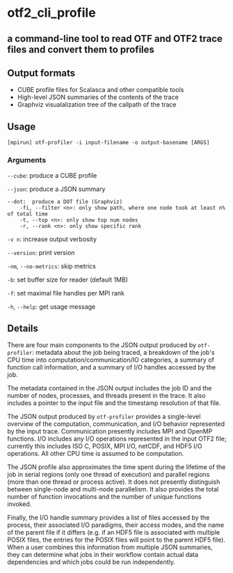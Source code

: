 # otf2_cli_profile
## a command-line tool to read OTF and OTF2 trace files and convert them to profiles

## Output formats
* CUBE profile files for Scalasca and other compatible tools
* High-level JSON summaries of the contents of the trace
* Graphviz visualalization tree of the callpath of the trace

## Usage
```
[mpirun] otf-profiler -i input-filename -o output-basename [ARGS]
```
### Arguments
`--cube`: produce a CUBE profile

`--json`: produce a JSON summary

```
--dot:  produce a DOT file (Graphviz)
    -fi, --filter <n>: only show path, where one node took at least n% of total time
    -t, --top <n>: only show top num nodes
    -r, --rank <n>: only show specific rank
```

`-v n`: increase output verbosity

`--version`: print version

`-nm`, `--no-metrics`: skip metrics

`-b`: set buffer size for reader (default 1MB)

`-f`: set maximal file handles per MPI rank

`-h`, `--help`: get usage message

## Details

There are four main components to the JSON output produced by `otf-profiler`: metadata about the job being traced, a breakdown of the job's CPU time into computation/communication/IO categories, a summary of function call information, and a summary of I/O handles accessed by the job.

The metadata contained in the JSON output includes the job ID and the number of nodes, processes, and threads present in the trace. It also includes a pointer to the input file and the timestamp resolution of that file.

The JSON output produced by `otf-profiler` provides a single-level overview of the computation, communication, and I/O behavior represented by the input trace. Communication presently includes MPI and OpenMP functions. I/O includes any I/O operations represented in the input OTF2 file; currently this includes ISO C, POSIX, MPI I/O, netCDF, and HDF5 I/O operations. All other CPU time is assumed to be computation.

The JSON profile also approximates the time spent during the lifetime of the job in serial regions (only one thread of execution) and parallel regions (more than one thread or process active). It does not presently distinguish between single-node and multi-node parallelism. It also provides the total number of function invocations and the number of unique functions invoked.

Finally, the I/O handle summary provides a list of files accessed by the process, their associated I/O paradigms, their access modes, and the name of the parent file if it differs (e.g. if an HDF5 file is associated with multiple POSIX files, the entries for the POSIX files will point to the parent HDF5 file). When a user combines this information from multiple JSON summaries, they can determine what jobs in their workflow contain actual data dependencies and which jobs could be run independently.
